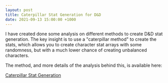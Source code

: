 ```yaml
---
layout: post
title: Caterpillar Stat Generation for D&D
date: 2021-09-13 15:00:00 +1000
---
```


I have created done some analysis on different methods to create D&D stat generation. The key insight is to use a "caterpillar method" to create the stats, which allows you to create character stat arrays with some randomness, but with a much lower chance of creating unbalanced characters.

The method, and more details of the analysis behind this, is available here:

[Caterpillar Stat Generation](https://bradleytjandra.github.io/caterpillar-stat-generation/intro.html)